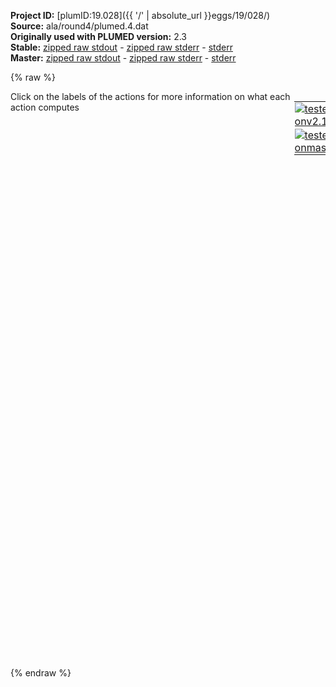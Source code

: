 **Project ID:** [plumID:19.028]({{ '/' | absolute_url }}eggs/19/028/)  
**Source:** ala/round4/plumed.4.dat  
**Originally used with PLUMED version:** 2.3  
**Stable:** [zipped raw stdout](plumed.4.dat.plumed.stdout.txt.zip) - [zipped raw stderr](plumed.4.dat.plumed.stderr.txt.zip) - [stderr](plumed.4.dat.plumed.stderr)  
**Master:** [zipped raw stdout](plumed.4.dat.plumed_master.stdout.txt.zip) - [zipped raw stderr](plumed.4.dat.plumed_master.stderr.txt.zip) - [stderr](plumed.4.dat.plumed_master.stderr)  

{% raw %}
<div style="width: 100%; float:left">
<div style="width: 90%; float:left" id="value_details_data/ala/round4/plumed.4.dat"> Click on the labels of the actions for more information on what each action computes </div>
<div style="width: 10%; float:left"><table><tr><td style="padding:1px"><a href="plumed.4.dat.plumed.stderr"><img src="https://img.shields.io/badge/v2.10-passing-green.svg" alt="tested onv2.10" /></a></td></tr><tr><td style="padding:1px"><a href="plumed.4.dat.plumed_master.stderr"><img src="https://img.shields.io/badge/master-passing-green.svg" alt="tested onmaster" /></a></td></tr></table></div></div>
<pre style="width=97%;">
<b name="data/ala/round4/plumed.4.datphi" onclick='showPath("data/ala/round4/plumed.4.dat","data/ala/round4/plumed.4.datphi","data/ala/round4/plumed.4.datphi","black")'>phi</b><span style="display:none;" id="data/ala/round4/plumed.4.datphi">The TORSION action with label <b>phi</b> calculates the following quantities:<table  align="center" frame="void" width="95%" cellpadding="5%"><tr><td width="5%"><b> Quantity </b>  </td><td width="5%"><b> Type </b>  </td><td><b> Description </b> </td></tr><tr><td width="5%">phi</td><td width="5%"><font color="black">scalar</font></td><td>the TORSION involving these atoms</td></tr></table></span>:   <span class="plumedtooltip" style="color:green">TORSION<span class="right">Calculate a torsional angle. <a href="https://www.plumed.org/doc-master/user-doc/html/_t_o_r_s_i_o_n.html" style="color:green">More details</a><i></i></span></span> <span class="plumedtooltip">ATOMS<span class="right">the four atoms involved in the torsional angle<i></i></span></span>=5,7,9,15       <span class="plumedtooltip">NOPBC<span class="right"> ignore the periodic boundary conditions when calculating distances<i></i></span></span>
<b name="data/ala/round4/plumed.4.datpsi" onclick='showPath("data/ala/round4/plumed.4.dat","data/ala/round4/plumed.4.datpsi","data/ala/round4/plumed.4.datpsi","black")'>psi</b><span style="display:none;" id="data/ala/round4/plumed.4.datpsi">The TORSION action with label <b>psi</b> calculates the following quantities:<table  align="center" frame="void" width="95%" cellpadding="5%"><tr><td width="5%"><b> Quantity </b>  </td><td width="5%"><b> Type </b>  </td><td><b> Description </b> </td></tr><tr><td width="5%">psi</td><td width="5%"><font color="black">scalar</font></td><td>the TORSION involving these atoms</td></tr></table></span>:   <span class="plumedtooltip" style="color:green">TORSION<span class="right">Calculate a torsional angle. <a href="https://www.plumed.org/doc-master/user-doc/html/_t_o_r_s_i_o_n.html" style="color:green">More details</a><i></i></span></span> <span class="plumedtooltip">ATOMS<span class="right">the four atoms involved in the torsional angle<i></i></span></span>=7,9,15,17      <span class="plumedtooltip">NOPBC<span class="right"> ignore the periodic boundary conditions when calculating distances<i></i></span></span>
<br/><span id="data/ala/round4/plumed.4.datab1_phi_short"><span class="plumedtooltip" style="color:green">ALPHABETA<span class="right">Calculate the alpha beta CV This action is <a class="toggler" href='javascript:;' onclick='toggleDisplay("data/ala/round4/plumed.4.datab1_phi");'>a shortcut</a>. <a href="https://www.plumed.org/doc-master/user-doc/html/_a_l_p_h_a_b_e_t_a.html">More details</a><i></i></span></span> <span class="plumedtooltip">ATOMS1<span class="right">the atoms involved for each of the torsions you wish to calculate<i></i></span></span>=5,7,9,15 <span class="plumedtooltip">REFERENCE<span class="right">the reference values for each of the torsional angles<i></i></span></span>=0 <span class="plumedtooltip">LABEL<span class="right">a label for the action so that its output can be referenced in the input to other actions<i></i></span></span>=<b name="data/ala/round4/plumed.4.datab1_phi" onclick='showPath("data/ala/round4/plumed.4.dat","data/ala/round4/plumed.4.datab1_phi","data/ala/round4/plumed.4.datab1_phi_shortcut","black")'>ab1_phi</b><span style="display:none;" id="data/ala/round4/plumed.4.datab1_phi_shortcut">The ALPHABETA action with label <b>ab1_phi</b> calculates the following quantities:<table  align="center" frame="void" width="95%" cellpadding="5%"><tr><td width="5%"><b> Quantity </b>  </td><td width="5%"><b> Type </b>  </td><td><b> Description </b> </td></tr><tr><td width="5%">ab1_phi</td><td width="5%"><font color="black">scalar</font></td><td>the alpha beta CV</td></tr></table></span>
</span><span id="data/ala/round4/plumed.4.datab1_phi_long" style="display:none;"><span style="color:blue" class="comment"># PLUMED interprets the command:
</span><span class="toggler" style="color:red" onclick='toggleDisplay("data/ala/round4/plumed.4.datab1_phi")'># ALPHABETA ATOMS1=5,7,9,15 REFERENCE=0 LABEL=ab1_phi</span>
<span style="color:blue" class="comment"># as follows (Click the red comment above to revert to the short version of the input):</span>
<b name="data/ala/round4/plumed.4.datab1_phi_torsions" onclick='showPath("data/ala/round4/plumed.4.dat","data/ala/round4/plumed.4.datab1_phi_torsions","data/ala/round4/plumed.4.datab1_phi_torsions","blue")'>ab1_phi_torsions</b><span style="display:none;" id="data/ala/round4/plumed.4.datab1_phi_torsions">The TORSION action with label <b>ab1_phi_torsions</b> calculates the following quantities:<table  align="center" frame="void" width="95%" cellpadding="5%"><tr><td width="5%"><b> Quantity </b>  </td><td width="5%"><b> Type </b>  </td><td><b> Description </b> </td></tr><tr><td width="5%">ab1_phi_torsions</td><td width="5%"><font color="blue">vector</font></td><td>the TORSION for each set of specified atoms</td></tr></table></span>: <span class="plumedtooltip" style="color:green">TORSION<span class="right">Calculate a torsional angle. <a href="https://www.plumed.org/doc-master/user-doc/html/_t_o_r_s_i_o_n.html" style="color:green">More details</a><i></i></span></span>  <span class="plumedtooltip">ATOMS1<span class="right">the four atoms involved in the torsional angle<i></i></span></span>=5,7,9,15
<b name="data/ala/round4/plumed.4.datab1_phi_ref" onclick='showPath("data/ala/round4/plumed.4.dat","data/ala/round4/plumed.4.datab1_phi_ref","data/ala/round4/plumed.4.datab1_phi_ref","black")'>ab1_phi_ref</b><span style="display:none;" id="data/ala/round4/plumed.4.datab1_phi_ref">The CONSTANT action with label <b>ab1_phi_ref</b> calculates the following quantities:<table  align="center" frame="void" width="95%" cellpadding="5%"><tr><td width="5%"><b> Quantity </b>  </td><td width="5%"><b> Type </b>  </td><td><b> Description </b> </td></tr><tr><td width="5%">ab1_phi_ref</td><td width="5%"><font color="black">scalar</font></td><td>the constant value that was read from the plumed input</td></tr></table></span>: <span class="plumedtooltip" style="color:green">CONSTANT<span class="right">Create a constant value that can be passed to actions <a href="https://www.plumed.org/doc-master/user-doc/html/_c_o_n_s_t_a_n_t.html" style="color:green">More details</a><i></i></span></span> <span class="plumedtooltip">VALUES<span class="right">the numbers that are in your constant value<i></i></span></span>=0
<b name="data/ala/round4/plumed.4.datab1_phi_coeff" onclick='showPath("data/ala/round4/plumed.4.dat","data/ala/round4/plumed.4.datab1_phi_coeff","data/ala/round4/plumed.4.datab1_phi_coeff","black")'>ab1_phi_coeff</b><span style="display:none;" id="data/ala/round4/plumed.4.datab1_phi_coeff">The CONSTANT action with label <b>ab1_phi_coeff</b> calculates the following quantities:<table  align="center" frame="void" width="95%" cellpadding="5%"><tr><td width="5%"><b> Quantity </b>  </td><td width="5%"><b> Type </b>  </td><td><b> Description </b> </td></tr><tr><td width="5%">ab1_phi_coeff</td><td width="5%"><font color="black">scalar</font></td><td>the constant value that was read from the plumed input</td></tr></table></span>: <span class="plumedtooltip" style="color:green">CONSTANT<span class="right">Create a constant value that can be passed to actions <a href="https://www.plumed.org/doc-master/user-doc/html/_c_o_n_s_t_a_n_t.html" style="color:green">More details</a><i></i></span></span> <span class="plumedtooltip">VALUES<span class="right">the numbers that are in your constant value<i></i></span></span>=1
<b name="data/ala/round4/plumed.4.datab1_phi_comb" onclick='showPath("data/ala/round4/plumed.4.dat","data/ala/round4/plumed.4.datab1_phi_comb","data/ala/round4/plumed.4.datab1_phi_comb","blue")'>ab1_phi_comb</b><span style="display:none;" id="data/ala/round4/plumed.4.datab1_phi_comb">The COMBINE action with label <b>ab1_phi_comb</b> calculates the following quantities:<table  align="center" frame="void" width="95%" cellpadding="5%"><tr><td width="5%"><b> Quantity </b>  </td><td width="5%"><b> Type </b>  </td><td><b> Description </b> </td></tr><tr><td width="5%">ab1_phi_comb</td><td width="5%"><font color="blue">vector</font></td><td>the vector obtained by doing an element-wise application of a linear compbination to the input vectors</td></tr></table></span>: <span class="plumedtooltip" style="color:green">COMBINE<span class="right">Calculate a polynomial combination of a set of other variables. <a href="https://www.plumed.org/doc-master/user-doc/html/_c_o_m_b_i_n_e.html" style="color:green">More details</a><i></i></span></span> <span class="plumedtooltip">ARG<span class="right">the values input to this function<i></i></span></span>=<b name="data/ala/round4/plumed.4.datab1_phi_torsions">ab1_phi_torsions</b>,<b name="data/ala/round4/plumed.4.datab1_phi_ref">ab1_phi_ref</b> <span class="plumedtooltip">COEFFICIENTS<span class="right"> the coefficients of the arguments in your function<i></i></span></span>=1,-1 <span class="plumedtooltip">PERIODIC<span class="right">if the output of your function is periodic then you should specify the periodicity of the function<i></i></span></span>=NO
<b name="data/ala/round4/plumed.4.datab1_phi_cos" onclick='showPath("data/ala/round4/plumed.4.dat","data/ala/round4/plumed.4.datab1_phi_cos","data/ala/round4/plumed.4.datab1_phi_cos","blue")'>ab1_phi_cos</b><span style="display:none;" id="data/ala/round4/plumed.4.datab1_phi_cos">The CUSTOM action with label <b>ab1_phi_cos</b> calculates the following quantities:<table  align="center" frame="void" width="95%" cellpadding="5%"><tr><td width="5%"><b> Quantity </b>  </td><td width="5%"><b> Type </b>  </td><td><b> Description </b> </td></tr><tr><td width="5%">ab1_phi_cos</td><td width="5%"><font color="blue">vector</font></td><td>the vector obtained by doing an element-wise application of an arbitrary function to the input vectors</td></tr></table></span>: <span class="plumedtooltip" style="color:green">CUSTOM<span class="right">Calculate a combination of variables using a custom expression. <a href="https://www.plumed.org/doc-master/user-doc/html/_c_u_s_t_o_m.html" style="color:green">More details</a><i></i></span></span> <span class="plumedtooltip">ARG<span class="right">the values input to this function<i></i></span></span>=<b name="data/ala/round4/plumed.4.datab1_phi_comb">ab1_phi_comb</b>,<b name="data/ala/round4/plumed.4.datab1_phi_coeff">ab1_phi_coeff</b> <span class="plumedtooltip">FUNC<span class="right">the function you wish to evaluate<i></i></span></span>=y*(0.5+0.5*cos(x)) <span class="plumedtooltip">PERIODIC<span class="right">if the output of your function is periodic then you should specify the periodicity of the function<i></i></span></span>=NO
<b name="data/ala/round4/plumed.4.datab1_phi" onclick='showPath("data/ala/round4/plumed.4.dat","data/ala/round4/plumed.4.datab1_phi","data/ala/round4/plumed.4.datab1_phi","black")'>ab1_phi</b><span style="display:none;" id="data/ala/round4/plumed.4.datab1_phi">The SUM action with label <b>ab1_phi</b> calculates the following quantities:<table  align="center" frame="void" width="95%" cellpadding="5%"><tr><td width="5%"><b> Quantity </b>  </td><td width="5%"><b> Type </b>  </td><td><b> Description </b> </td></tr><tr><td width="5%">ab1_phi</td><td width="5%"><font color="black">scalar</font></td><td>the sum of all the elements in the input vector</td></tr></table></span>: <span class="plumedtooltip" style="color:green">SUM<span class="right">Calculate the sum of the arguments <a href="https://www.plumed.org/doc-master/user-doc/html/_s_u_m.html" style="color:green">More details</a><i></i></span></span> <span class="plumedtooltip">ARG<span class="right">the values input to this function<i></i></span></span>=<b name="data/ala/round4/plumed.4.datab1_phi_cos">ab1_phi_cos</b> <span class="plumedtooltip">PERIODIC<span class="right">if the output of your function is periodic then you should specify the periodicity of the function<i></i></span></span>=NO
<span style="color:blue"># --- End of included input --- </span></span><span id="data/ala/round4/plumed.4.datab2_phi_short"><span class="plumedtooltip" style="color:green">ALPHABETA<span class="right">Calculate the alpha beta CV This action is <a class="toggler" href='javascript:;' onclick='toggleDisplay("data/ala/round4/plumed.4.datab2_phi");'>a shortcut</a>. <a href="https://www.plumed.org/doc-master/user-doc/html/_a_l_p_h_a_b_e_t_a.html">More details</a><i></i></span></span> <span class="plumedtooltip">ATOMS1<span class="right">the atoms involved for each of the torsions you wish to calculate<i></i></span></span>=5,7,9,15 <span class="plumedtooltip">REFERENCE<span class="right">the reference values for each of the torsional angles<i></i></span></span>=-1.5708 <span class="plumedtooltip">LABEL<span class="right">a label for the action so that its output can be referenced in the input to other actions<i></i></span></span>=<b name="data/ala/round4/plumed.4.datab2_phi" onclick='showPath("data/ala/round4/plumed.4.dat","data/ala/round4/plumed.4.datab2_phi","data/ala/round4/plumed.4.datab2_phi_shortcut","black")'>ab2_phi</b><span style="display:none;" id="data/ala/round4/plumed.4.datab2_phi_shortcut">The ALPHABETA action with label <b>ab2_phi</b> calculates the following quantities:<table  align="center" frame="void" width="95%" cellpadding="5%"><tr><td width="5%"><b> Quantity </b>  </td><td width="5%"><b> Type </b>  </td><td><b> Description </b> </td></tr><tr><td width="5%">ab2_phi</td><td width="5%"><font color="black">scalar</font></td><td>the alpha beta CV</td></tr></table></span>
</span><span id="data/ala/round4/plumed.4.datab2_phi_long" style="display:none;"><span style="color:blue" class="comment"># PLUMED interprets the command:
</span><span class="toggler" style="color:red" onclick='toggleDisplay("data/ala/round4/plumed.4.datab2_phi")'># ALPHABETA ATOMS1=5,7,9,15 REFERENCE=-1.5708 LABEL=ab2_phi</span>
<span style="color:blue" class="comment"># as follows (Click the red comment above to revert to the short version of the input):</span>
<b name="data/ala/round4/plumed.4.datab2_phi_torsions" onclick='showPath("data/ala/round4/plumed.4.dat","data/ala/round4/plumed.4.datab2_phi_torsions","data/ala/round4/plumed.4.datab2_phi_torsions","blue")'>ab2_phi_torsions</b><span style="display:none;" id="data/ala/round4/plumed.4.datab2_phi_torsions">The TORSION action with label <b>ab2_phi_torsions</b> calculates the following quantities:<table  align="center" frame="void" width="95%" cellpadding="5%"><tr><td width="5%"><b> Quantity </b>  </td><td width="5%"><b> Type </b>  </td><td><b> Description </b> </td></tr><tr><td width="5%">ab2_phi_torsions</td><td width="5%"><font color="blue">vector</font></td><td>the TORSION for each set of specified atoms</td></tr></table></span>: <span class="plumedtooltip" style="color:green">TORSION<span class="right">Calculate a torsional angle. <a href="https://www.plumed.org/doc-master/user-doc/html/_t_o_r_s_i_o_n.html" style="color:green">More details</a><i></i></span></span>  <span class="plumedtooltip">ATOMS1<span class="right">the four atoms involved in the torsional angle<i></i></span></span>=5,7,9,15
<b name="data/ala/round4/plumed.4.datab2_phi_ref" onclick='showPath("data/ala/round4/plumed.4.dat","data/ala/round4/plumed.4.datab2_phi_ref","data/ala/round4/plumed.4.datab2_phi_ref","black")'>ab2_phi_ref</b><span style="display:none;" id="data/ala/round4/plumed.4.datab2_phi_ref">The CONSTANT action with label <b>ab2_phi_ref</b> calculates the following quantities:<table  align="center" frame="void" width="95%" cellpadding="5%"><tr><td width="5%"><b> Quantity </b>  </td><td width="5%"><b> Type </b>  </td><td><b> Description </b> </td></tr><tr><td width="5%">ab2_phi_ref</td><td width="5%"><font color="black">scalar</font></td><td>the constant value that was read from the plumed input</td></tr></table></span>: <span class="plumedtooltip" style="color:green">CONSTANT<span class="right">Create a constant value that can be passed to actions <a href="https://www.plumed.org/doc-master/user-doc/html/_c_o_n_s_t_a_n_t.html" style="color:green">More details</a><i></i></span></span> <span class="plumedtooltip">VALUES<span class="right">the numbers that are in your constant value<i></i></span></span>=-1.5708
<b name="data/ala/round4/plumed.4.datab2_phi_coeff" onclick='showPath("data/ala/round4/plumed.4.dat","data/ala/round4/plumed.4.datab2_phi_coeff","data/ala/round4/plumed.4.datab2_phi_coeff","black")'>ab2_phi_coeff</b><span style="display:none;" id="data/ala/round4/plumed.4.datab2_phi_coeff">The CONSTANT action with label <b>ab2_phi_coeff</b> calculates the following quantities:<table  align="center" frame="void" width="95%" cellpadding="5%"><tr><td width="5%"><b> Quantity </b>  </td><td width="5%"><b> Type </b>  </td><td><b> Description </b> </td></tr><tr><td width="5%">ab2_phi_coeff</td><td width="5%"><font color="black">scalar</font></td><td>the constant value that was read from the plumed input</td></tr></table></span>: <span class="plumedtooltip" style="color:green">CONSTANT<span class="right">Create a constant value that can be passed to actions <a href="https://www.plumed.org/doc-master/user-doc/html/_c_o_n_s_t_a_n_t.html" style="color:green">More details</a><i></i></span></span> <span class="plumedtooltip">VALUES<span class="right">the numbers that are in your constant value<i></i></span></span>=1
<b name="data/ala/round4/plumed.4.datab2_phi_comb" onclick='showPath("data/ala/round4/plumed.4.dat","data/ala/round4/plumed.4.datab2_phi_comb","data/ala/round4/plumed.4.datab2_phi_comb","blue")'>ab2_phi_comb</b><span style="display:none;" id="data/ala/round4/plumed.4.datab2_phi_comb">The COMBINE action with label <b>ab2_phi_comb</b> calculates the following quantities:<table  align="center" frame="void" width="95%" cellpadding="5%"><tr><td width="5%"><b> Quantity </b>  </td><td width="5%"><b> Type </b>  </td><td><b> Description </b> </td></tr><tr><td width="5%">ab2_phi_comb</td><td width="5%"><font color="blue">vector</font></td><td>the vector obtained by doing an element-wise application of a linear compbination to the input vectors</td></tr></table></span>: <span class="plumedtooltip" style="color:green">COMBINE<span class="right">Calculate a polynomial combination of a set of other variables. <a href="https://www.plumed.org/doc-master/user-doc/html/_c_o_m_b_i_n_e.html" style="color:green">More details</a><i></i></span></span> <span class="plumedtooltip">ARG<span class="right">the values input to this function<i></i></span></span>=<b name="data/ala/round4/plumed.4.datab2_phi_torsions">ab2_phi_torsions</b>,<b name="data/ala/round4/plumed.4.datab2_phi_ref">ab2_phi_ref</b> <span class="plumedtooltip">COEFFICIENTS<span class="right"> the coefficients of the arguments in your function<i></i></span></span>=1,-1 <span class="plumedtooltip">PERIODIC<span class="right">if the output of your function is periodic then you should specify the periodicity of the function<i></i></span></span>=NO
<b name="data/ala/round4/plumed.4.datab2_phi_cos" onclick='showPath("data/ala/round4/plumed.4.dat","data/ala/round4/plumed.4.datab2_phi_cos","data/ala/round4/plumed.4.datab2_phi_cos","blue")'>ab2_phi_cos</b><span style="display:none;" id="data/ala/round4/plumed.4.datab2_phi_cos">The CUSTOM action with label <b>ab2_phi_cos</b> calculates the following quantities:<table  align="center" frame="void" width="95%" cellpadding="5%"><tr><td width="5%"><b> Quantity </b>  </td><td width="5%"><b> Type </b>  </td><td><b> Description </b> </td></tr><tr><td width="5%">ab2_phi_cos</td><td width="5%"><font color="blue">vector</font></td><td>the vector obtained by doing an element-wise application of an arbitrary function to the input vectors</td></tr></table></span>: <span class="plumedtooltip" style="color:green">CUSTOM<span class="right">Calculate a combination of variables using a custom expression. <a href="https://www.plumed.org/doc-master/user-doc/html/_c_u_s_t_o_m.html" style="color:green">More details</a><i></i></span></span> <span class="plumedtooltip">ARG<span class="right">the values input to this function<i></i></span></span>=<b name="data/ala/round4/plumed.4.datab2_phi_comb">ab2_phi_comb</b>,<b name="data/ala/round4/plumed.4.datab2_phi_coeff">ab2_phi_coeff</b> <span class="plumedtooltip">FUNC<span class="right">the function you wish to evaluate<i></i></span></span>=y*(0.5+0.5*cos(x)) <span class="plumedtooltip">PERIODIC<span class="right">if the output of your function is periodic then you should specify the periodicity of the function<i></i></span></span>=NO
<b name="data/ala/round4/plumed.4.datab2_phi" onclick='showPath("data/ala/round4/plumed.4.dat","data/ala/round4/plumed.4.datab2_phi","data/ala/round4/plumed.4.datab2_phi","black")'>ab2_phi</b><span style="display:none;" id="data/ala/round4/plumed.4.datab2_phi">The SUM action with label <b>ab2_phi</b> calculates the following quantities:<table  align="center" frame="void" width="95%" cellpadding="5%"><tr><td width="5%"><b> Quantity </b>  </td><td width="5%"><b> Type </b>  </td><td><b> Description </b> </td></tr><tr><td width="5%">ab2_phi</td><td width="5%"><font color="black">scalar</font></td><td>the sum of all the elements in the input vector</td></tr></table></span>: <span class="plumedtooltip" style="color:green">SUM<span class="right">Calculate the sum of the arguments <a href="https://www.plumed.org/doc-master/user-doc/html/_s_u_m.html" style="color:green">More details</a><i></i></span></span> <span class="plumedtooltip">ARG<span class="right">the values input to this function<i></i></span></span>=<b name="data/ala/round4/plumed.4.datab2_phi_cos">ab2_phi_cos</b> <span class="plumedtooltip">PERIODIC<span class="right">if the output of your function is periodic then you should specify the periodicity of the function<i></i></span></span>=NO
<span style="color:blue"># --- End of included input --- </span></span><span id="data/ala/round4/plumed.4.datab1_psi_short"><span class="plumedtooltip" style="color:green">ALPHABETA<span class="right">Calculate the alpha beta CV This action is <a class="toggler" href='javascript:;' onclick='toggleDisplay("data/ala/round4/plumed.4.datab1_psi");'>a shortcut</a>. <a href="https://www.plumed.org/doc-master/user-doc/html/_a_l_p_h_a_b_e_t_a.html">More details</a><i></i></span></span> <span class="plumedtooltip">ATOMS1<span class="right">the atoms involved for each of the torsions you wish to calculate<i></i></span></span>=7,9,15,17 <span class="plumedtooltip">REFERENCE<span class="right">the reference values for each of the torsional angles<i></i></span></span>=0 <span class="plumedtooltip">LABEL<span class="right">a label for the action so that its output can be referenced in the input to other actions<i></i></span></span>=<b name="data/ala/round4/plumed.4.datab1_psi" onclick='showPath("data/ala/round4/plumed.4.dat","data/ala/round4/plumed.4.datab1_psi","data/ala/round4/plumed.4.datab1_psi_shortcut","black")'>ab1_psi</b><span style="display:none;" id="data/ala/round4/plumed.4.datab1_psi_shortcut">The ALPHABETA action with label <b>ab1_psi</b> calculates the following quantities:<table  align="center" frame="void" width="95%" cellpadding="5%"><tr><td width="5%"><b> Quantity </b>  </td><td width="5%"><b> Type </b>  </td><td><b> Description </b> </td></tr><tr><td width="5%">ab1_psi</td><td width="5%"><font color="black">scalar</font></td><td>the alpha beta CV</td></tr></table></span>
</span><span id="data/ala/round4/plumed.4.datab1_psi_long" style="display:none;"><span style="color:blue" class="comment"># PLUMED interprets the command:
</span><span class="toggler" style="color:red" onclick='toggleDisplay("data/ala/round4/plumed.4.datab1_psi")'># ALPHABETA ATOMS1=7,9,15,17 REFERENCE=0 LABEL=ab1_psi</span>
<span style="color:blue" class="comment"># as follows (Click the red comment above to revert to the short version of the input):</span>
<b name="data/ala/round4/plumed.4.datab1_psi_torsions" onclick='showPath("data/ala/round4/plumed.4.dat","data/ala/round4/plumed.4.datab1_psi_torsions","data/ala/round4/plumed.4.datab1_psi_torsions","blue")'>ab1_psi_torsions</b><span style="display:none;" id="data/ala/round4/plumed.4.datab1_psi_torsions">The TORSION action with label <b>ab1_psi_torsions</b> calculates the following quantities:<table  align="center" frame="void" width="95%" cellpadding="5%"><tr><td width="5%"><b> Quantity </b>  </td><td width="5%"><b> Type </b>  </td><td><b> Description </b> </td></tr><tr><td width="5%">ab1_psi_torsions</td><td width="5%"><font color="blue">vector</font></td><td>the TORSION for each set of specified atoms</td></tr></table></span>: <span class="plumedtooltip" style="color:green">TORSION<span class="right">Calculate a torsional angle. <a href="https://www.plumed.org/doc-master/user-doc/html/_t_o_r_s_i_o_n.html" style="color:green">More details</a><i></i></span></span>  <span class="plumedtooltip">ATOMS1<span class="right">the four atoms involved in the torsional angle<i></i></span></span>=7,9,15,17
<b name="data/ala/round4/plumed.4.datab1_psi_ref" onclick='showPath("data/ala/round4/plumed.4.dat","data/ala/round4/plumed.4.datab1_psi_ref","data/ala/round4/plumed.4.datab1_psi_ref","black")'>ab1_psi_ref</b><span style="display:none;" id="data/ala/round4/plumed.4.datab1_psi_ref">The CONSTANT action with label <b>ab1_psi_ref</b> calculates the following quantities:<table  align="center" frame="void" width="95%" cellpadding="5%"><tr><td width="5%"><b> Quantity </b>  </td><td width="5%"><b> Type </b>  </td><td><b> Description </b> </td></tr><tr><td width="5%">ab1_psi_ref</td><td width="5%"><font color="black">scalar</font></td><td>the constant value that was read from the plumed input</td></tr></table></span>: <span class="plumedtooltip" style="color:green">CONSTANT<span class="right">Create a constant value that can be passed to actions <a href="https://www.plumed.org/doc-master/user-doc/html/_c_o_n_s_t_a_n_t.html" style="color:green">More details</a><i></i></span></span> <span class="plumedtooltip">VALUES<span class="right">the numbers that are in your constant value<i></i></span></span>=0
<b name="data/ala/round4/plumed.4.datab1_psi_coeff" onclick='showPath("data/ala/round4/plumed.4.dat","data/ala/round4/plumed.4.datab1_psi_coeff","data/ala/round4/plumed.4.datab1_psi_coeff","black")'>ab1_psi_coeff</b><span style="display:none;" id="data/ala/round4/plumed.4.datab1_psi_coeff">The CONSTANT action with label <b>ab1_psi_coeff</b> calculates the following quantities:<table  align="center" frame="void" width="95%" cellpadding="5%"><tr><td width="5%"><b> Quantity </b>  </td><td width="5%"><b> Type </b>  </td><td><b> Description </b> </td></tr><tr><td width="5%">ab1_psi_coeff</td><td width="5%"><font color="black">scalar</font></td><td>the constant value that was read from the plumed input</td></tr></table></span>: <span class="plumedtooltip" style="color:green">CONSTANT<span class="right">Create a constant value that can be passed to actions <a href="https://www.plumed.org/doc-master/user-doc/html/_c_o_n_s_t_a_n_t.html" style="color:green">More details</a><i></i></span></span> <span class="plumedtooltip">VALUES<span class="right">the numbers that are in your constant value<i></i></span></span>=1
<b name="data/ala/round4/plumed.4.datab1_psi_comb" onclick='showPath("data/ala/round4/plumed.4.dat","data/ala/round4/plumed.4.datab1_psi_comb","data/ala/round4/plumed.4.datab1_psi_comb","blue")'>ab1_psi_comb</b><span style="display:none;" id="data/ala/round4/plumed.4.datab1_psi_comb">The COMBINE action with label <b>ab1_psi_comb</b> calculates the following quantities:<table  align="center" frame="void" width="95%" cellpadding="5%"><tr><td width="5%"><b> Quantity </b>  </td><td width="5%"><b> Type </b>  </td><td><b> Description </b> </td></tr><tr><td width="5%">ab1_psi_comb</td><td width="5%"><font color="blue">vector</font></td><td>the vector obtained by doing an element-wise application of a linear compbination to the input vectors</td></tr></table></span>: <span class="plumedtooltip" style="color:green">COMBINE<span class="right">Calculate a polynomial combination of a set of other variables. <a href="https://www.plumed.org/doc-master/user-doc/html/_c_o_m_b_i_n_e.html" style="color:green">More details</a><i></i></span></span> <span class="plumedtooltip">ARG<span class="right">the values input to this function<i></i></span></span>=<b name="data/ala/round4/plumed.4.datab1_psi_torsions">ab1_psi_torsions</b>,<b name="data/ala/round4/plumed.4.datab1_psi_ref">ab1_psi_ref</b> <span class="plumedtooltip">COEFFICIENTS<span class="right"> the coefficients of the arguments in your function<i></i></span></span>=1,-1 <span class="plumedtooltip">PERIODIC<span class="right">if the output of your function is periodic then you should specify the periodicity of the function<i></i></span></span>=NO
<b name="data/ala/round4/plumed.4.datab1_psi_cos" onclick='showPath("data/ala/round4/plumed.4.dat","data/ala/round4/plumed.4.datab1_psi_cos","data/ala/round4/plumed.4.datab1_psi_cos","blue")'>ab1_psi_cos</b><span style="display:none;" id="data/ala/round4/plumed.4.datab1_psi_cos">The CUSTOM action with label <b>ab1_psi_cos</b> calculates the following quantities:<table  align="center" frame="void" width="95%" cellpadding="5%"><tr><td width="5%"><b> Quantity </b>  </td><td width="5%"><b> Type </b>  </td><td><b> Description </b> </td></tr><tr><td width="5%">ab1_psi_cos</td><td width="5%"><font color="blue">vector</font></td><td>the vector obtained by doing an element-wise application of an arbitrary function to the input vectors</td></tr></table></span>: <span class="plumedtooltip" style="color:green">CUSTOM<span class="right">Calculate a combination of variables using a custom expression. <a href="https://www.plumed.org/doc-master/user-doc/html/_c_u_s_t_o_m.html" style="color:green">More details</a><i></i></span></span> <span class="plumedtooltip">ARG<span class="right">the values input to this function<i></i></span></span>=<b name="data/ala/round4/plumed.4.datab1_psi_comb">ab1_psi_comb</b>,<b name="data/ala/round4/plumed.4.datab1_psi_coeff">ab1_psi_coeff</b> <span class="plumedtooltip">FUNC<span class="right">the function you wish to evaluate<i></i></span></span>=y*(0.5+0.5*cos(x)) <span class="plumedtooltip">PERIODIC<span class="right">if the output of your function is periodic then you should specify the periodicity of the function<i></i></span></span>=NO
<b name="data/ala/round4/plumed.4.datab1_psi" onclick='showPath("data/ala/round4/plumed.4.dat","data/ala/round4/plumed.4.datab1_psi","data/ala/round4/plumed.4.datab1_psi","black")'>ab1_psi</b><span style="display:none;" id="data/ala/round4/plumed.4.datab1_psi">The SUM action with label <b>ab1_psi</b> calculates the following quantities:<table  align="center" frame="void" width="95%" cellpadding="5%"><tr><td width="5%"><b> Quantity </b>  </td><td width="5%"><b> Type </b>  </td><td><b> Description </b> </td></tr><tr><td width="5%">ab1_psi</td><td width="5%"><font color="black">scalar</font></td><td>the sum of all the elements in the input vector</td></tr></table></span>: <span class="plumedtooltip" style="color:green">SUM<span class="right">Calculate the sum of the arguments <a href="https://www.plumed.org/doc-master/user-doc/html/_s_u_m.html" style="color:green">More details</a><i></i></span></span> <span class="plumedtooltip">ARG<span class="right">the values input to this function<i></i></span></span>=<b name="data/ala/round4/plumed.4.datab1_psi_cos">ab1_psi_cos</b> <span class="plumedtooltip">PERIODIC<span class="right">if the output of your function is periodic then you should specify the periodicity of the function<i></i></span></span>=NO
<span style="color:blue"># --- End of included input --- </span></span><span id="data/ala/round4/plumed.4.datab2_psi_short"><span class="plumedtooltip" style="color:green">ALPHABETA<span class="right">Calculate the alpha beta CV This action is <a class="toggler" href='javascript:;' onclick='toggleDisplay("data/ala/round4/plumed.4.datab2_psi");'>a shortcut</a>. <a href="https://www.plumed.org/doc-master/user-doc/html/_a_l_p_h_a_b_e_t_a.html">More details</a><i></i></span></span> <span class="plumedtooltip">ATOMS1<span class="right">the atoms involved for each of the torsions you wish to calculate<i></i></span></span>=7,9,15,17 <span class="plumedtooltip">REFERENCE<span class="right">the reference values for each of the torsional angles<i></i></span></span>=-1.5708 <span class="plumedtooltip">LABEL<span class="right">a label for the action so that its output can be referenced in the input to other actions<i></i></span></span>=<b name="data/ala/round4/plumed.4.datab2_psi" onclick='showPath("data/ala/round4/plumed.4.dat","data/ala/round4/plumed.4.datab2_psi","data/ala/round4/plumed.4.datab2_psi_shortcut","black")'>ab2_psi</b><span style="display:none;" id="data/ala/round4/plumed.4.datab2_psi_shortcut">The ALPHABETA action with label <b>ab2_psi</b> calculates the following quantities:<table  align="center" frame="void" width="95%" cellpadding="5%"><tr><td width="5%"><b> Quantity </b>  </td><td width="5%"><b> Type </b>  </td><td><b> Description </b> </td></tr><tr><td width="5%">ab2_psi</td><td width="5%"><font color="black">scalar</font></td><td>the alpha beta CV</td></tr></table></span>
</span><span id="data/ala/round4/plumed.4.datab2_psi_long" style="display:none;"><span style="color:blue" class="comment"># PLUMED interprets the command:
</span><span class="toggler" style="color:red" onclick='toggleDisplay("data/ala/round4/plumed.4.datab2_psi")'># ALPHABETA ATOMS1=7,9,15,17 REFERENCE=-1.5708 LABEL=ab2_psi</span>
<span style="color:blue" class="comment"># as follows (Click the red comment above to revert to the short version of the input):</span>
<b name="data/ala/round4/plumed.4.datab2_psi_torsions" onclick='showPath("data/ala/round4/plumed.4.dat","data/ala/round4/plumed.4.datab2_psi_torsions","data/ala/round4/plumed.4.datab2_psi_torsions","blue")'>ab2_psi_torsions</b><span style="display:none;" id="data/ala/round4/plumed.4.datab2_psi_torsions">The TORSION action with label <b>ab2_psi_torsions</b> calculates the following quantities:<table  align="center" frame="void" width="95%" cellpadding="5%"><tr><td width="5%"><b> Quantity </b>  </td><td width="5%"><b> Type </b>  </td><td><b> Description </b> </td></tr><tr><td width="5%">ab2_psi_torsions</td><td width="5%"><font color="blue">vector</font></td><td>the TORSION for each set of specified atoms</td></tr></table></span>: <span class="plumedtooltip" style="color:green">TORSION<span class="right">Calculate a torsional angle. <a href="https://www.plumed.org/doc-master/user-doc/html/_t_o_r_s_i_o_n.html" style="color:green">More details</a><i></i></span></span>  <span class="plumedtooltip">ATOMS1<span class="right">the four atoms involved in the torsional angle<i></i></span></span>=7,9,15,17
<b name="data/ala/round4/plumed.4.datab2_psi_ref" onclick='showPath("data/ala/round4/plumed.4.dat","data/ala/round4/plumed.4.datab2_psi_ref","data/ala/round4/plumed.4.datab2_psi_ref","black")'>ab2_psi_ref</b><span style="display:none;" id="data/ala/round4/plumed.4.datab2_psi_ref">The CONSTANT action with label <b>ab2_psi_ref</b> calculates the following quantities:<table  align="center" frame="void" width="95%" cellpadding="5%"><tr><td width="5%"><b> Quantity </b>  </td><td width="5%"><b> Type </b>  </td><td><b> Description </b> </td></tr><tr><td width="5%">ab2_psi_ref</td><td width="5%"><font color="black">scalar</font></td><td>the constant value that was read from the plumed input</td></tr></table></span>: <span class="plumedtooltip" style="color:green">CONSTANT<span class="right">Create a constant value that can be passed to actions <a href="https://www.plumed.org/doc-master/user-doc/html/_c_o_n_s_t_a_n_t.html" style="color:green">More details</a><i></i></span></span> <span class="plumedtooltip">VALUES<span class="right">the numbers that are in your constant value<i></i></span></span>=-1.5708
<b name="data/ala/round4/plumed.4.datab2_psi_coeff" onclick='showPath("data/ala/round4/plumed.4.dat","data/ala/round4/plumed.4.datab2_psi_coeff","data/ala/round4/plumed.4.datab2_psi_coeff","black")'>ab2_psi_coeff</b><span style="display:none;" id="data/ala/round4/plumed.4.datab2_psi_coeff">The CONSTANT action with label <b>ab2_psi_coeff</b> calculates the following quantities:<table  align="center" frame="void" width="95%" cellpadding="5%"><tr><td width="5%"><b> Quantity </b>  </td><td width="5%"><b> Type </b>  </td><td><b> Description </b> </td></tr><tr><td width="5%">ab2_psi_coeff</td><td width="5%"><font color="black">scalar</font></td><td>the constant value that was read from the plumed input</td></tr></table></span>: <span class="plumedtooltip" style="color:green">CONSTANT<span class="right">Create a constant value that can be passed to actions <a href="https://www.plumed.org/doc-master/user-doc/html/_c_o_n_s_t_a_n_t.html" style="color:green">More details</a><i></i></span></span> <span class="plumedtooltip">VALUES<span class="right">the numbers that are in your constant value<i></i></span></span>=1
<b name="data/ala/round4/plumed.4.datab2_psi_comb" onclick='showPath("data/ala/round4/plumed.4.dat","data/ala/round4/plumed.4.datab2_psi_comb","data/ala/round4/plumed.4.datab2_psi_comb","blue")'>ab2_psi_comb</b><span style="display:none;" id="data/ala/round4/plumed.4.datab2_psi_comb">The COMBINE action with label <b>ab2_psi_comb</b> calculates the following quantities:<table  align="center" frame="void" width="95%" cellpadding="5%"><tr><td width="5%"><b> Quantity </b>  </td><td width="5%"><b> Type </b>  </td><td><b> Description </b> </td></tr><tr><td width="5%">ab2_psi_comb</td><td width="5%"><font color="blue">vector</font></td><td>the vector obtained by doing an element-wise application of a linear compbination to the input vectors</td></tr></table></span>: <span class="plumedtooltip" style="color:green">COMBINE<span class="right">Calculate a polynomial combination of a set of other variables. <a href="https://www.plumed.org/doc-master/user-doc/html/_c_o_m_b_i_n_e.html" style="color:green">More details</a><i></i></span></span> <span class="plumedtooltip">ARG<span class="right">the values input to this function<i></i></span></span>=<b name="data/ala/round4/plumed.4.datab2_psi_torsions">ab2_psi_torsions</b>,<b name="data/ala/round4/plumed.4.datab2_psi_ref">ab2_psi_ref</b> <span class="plumedtooltip">COEFFICIENTS<span class="right"> the coefficients of the arguments in your function<i></i></span></span>=1,-1 <span class="plumedtooltip">PERIODIC<span class="right">if the output of your function is periodic then you should specify the periodicity of the function<i></i></span></span>=NO
<b name="data/ala/round4/plumed.4.datab2_psi_cos" onclick='showPath("data/ala/round4/plumed.4.dat","data/ala/round4/plumed.4.datab2_psi_cos","data/ala/round4/plumed.4.datab2_psi_cos","blue")'>ab2_psi_cos</b><span style="display:none;" id="data/ala/round4/plumed.4.datab2_psi_cos">The CUSTOM action with label <b>ab2_psi_cos</b> calculates the following quantities:<table  align="center" frame="void" width="95%" cellpadding="5%"><tr><td width="5%"><b> Quantity </b>  </td><td width="5%"><b> Type </b>  </td><td><b> Description </b> </td></tr><tr><td width="5%">ab2_psi_cos</td><td width="5%"><font color="blue">vector</font></td><td>the vector obtained by doing an element-wise application of an arbitrary function to the input vectors</td></tr></table></span>: <span class="plumedtooltip" style="color:green">CUSTOM<span class="right">Calculate a combination of variables using a custom expression. <a href="https://www.plumed.org/doc-master/user-doc/html/_c_u_s_t_o_m.html" style="color:green">More details</a><i></i></span></span> <span class="plumedtooltip">ARG<span class="right">the values input to this function<i></i></span></span>=<b name="data/ala/round4/plumed.4.datab2_psi_comb">ab2_psi_comb</b>,<b name="data/ala/round4/plumed.4.datab2_psi_coeff">ab2_psi_coeff</b> <span class="plumedtooltip">FUNC<span class="right">the function you wish to evaluate<i></i></span></span>=y*(0.5+0.5*cos(x)) <span class="plumedtooltip">PERIODIC<span class="right">if the output of your function is periodic then you should specify the periodicity of the function<i></i></span></span>=NO
<b name="data/ala/round4/plumed.4.datab2_psi" onclick='showPath("data/ala/round4/plumed.4.dat","data/ala/round4/plumed.4.datab2_psi","data/ala/round4/plumed.4.datab2_psi","black")'>ab2_psi</b><span style="display:none;" id="data/ala/round4/plumed.4.datab2_psi">The SUM action with label <b>ab2_psi</b> calculates the following quantities:<table  align="center" frame="void" width="95%" cellpadding="5%"><tr><td width="5%"><b> Quantity </b>  </td><td width="5%"><b> Type </b>  </td><td><b> Description </b> </td></tr><tr><td width="5%">ab2_psi</td><td width="5%"><font color="black">scalar</font></td><td>the sum of all the elements in the input vector</td></tr></table></span>: <span class="plumedtooltip" style="color:green">SUM<span class="right">Calculate the sum of the arguments <a href="https://www.plumed.org/doc-master/user-doc/html/_s_u_m.html" style="color:green">More details</a><i></i></span></span> <span class="plumedtooltip">ARG<span class="right">the values input to this function<i></i></span></span>=<b name="data/ala/round4/plumed.4.datab2_psi_cos">ab2_psi_cos</b> <span class="plumedtooltip">PERIODIC<span class="right">if the output of your function is periodic then you should specify the periodicity of the function<i></i></span></span>=NO
<span style="color:blue"># --- End of included input --- </span></span><br/><br/><span class="plumedtooltip" style="color:green">COMBINE<span class="right">Calculate a polynomial combination of a set of other variables. <a href="https://www.plumed.org/doc-master/user-doc/html/_c_o_m_b_i_n_e.html" style="color:green">More details</a><i></i></span></span> ...
<span class="plumedtooltip">LABEL<span class="right">a label for the action so that its output can be referenced in the input to other actions<i></i></span></span>=<b name="data/ala/round4/plumed.4.datcos_phi" onclick='showPath("data/ala/round4/plumed.4.dat","data/ala/round4/plumed.4.datcos_phi","data/ala/round4/plumed.4.datcos_phi","black")'>cos_phi</b><span style="display:none;" id="data/ala/round4/plumed.4.datcos_phi">The COMBINE action with label <b>cos_phi</b> calculates the following quantities:<table  align="center" frame="void" width="95%" cellpadding="5%"><tr><td width="5%"><b> Quantity </b>  </td><td width="5%"><b> Type </b>  </td><td><b> Description </b> </td></tr><tr><td width="5%">cos_phi</td><td width="5%"><font color="black">scalar</font></td><td>a linear compbination</td></tr></table></span>  <span class="plumedtooltip">ARG<span class="right">the values input to this function<i></i></span></span>=<b name="data/ala/round4/plumed.4.datab1_phi">ab1_phi</b> <span class="plumedtooltip">COEFFICIENTS<span class="right"> the coefficients of the arguments in your function<i></i></span></span>=2.0 <span class="plumedtooltip">PARAMETERS<span class="right"> the parameters of the arguments in your function<i></i></span></span>=0.5 <span class="plumedtooltip">PERIODIC<span class="right">if the output of your function is periodic then you should specify the periodicity of the function<i></i></span></span>=NO
... COMBINE
<br/><span class="plumedtooltip" style="color:green">COMBINE<span class="right">Calculate a polynomial combination of a set of other variables. <a href="https://www.plumed.org/doc-master/user-doc/html/_c_o_m_b_i_n_e.html" style="color:green">More details</a><i></i></span></span> ...
<span class="plumedtooltip">LABEL<span class="right">a label for the action so that its output can be referenced in the input to other actions<i></i></span></span>=<b name="data/ala/round4/plumed.4.datsin_phi" onclick='showPath("data/ala/round4/plumed.4.dat","data/ala/round4/plumed.4.datsin_phi","data/ala/round4/plumed.4.datsin_phi","black")'>sin_phi</b><span style="display:none;" id="data/ala/round4/plumed.4.datsin_phi">The COMBINE action with label <b>sin_phi</b> calculates the following quantities:<table  align="center" frame="void" width="95%" cellpadding="5%"><tr><td width="5%"><b> Quantity </b>  </td><td width="5%"><b> Type </b>  </td><td><b> Description </b> </td></tr><tr><td width="5%">sin_phi</td><td width="5%"><font color="black">scalar</font></td><td>a linear compbination</td></tr></table></span>  <span class="plumedtooltip">ARG<span class="right">the values input to this function<i></i></span></span>=<b name="data/ala/round4/plumed.4.datab2_phi">ab2_phi</b> <span class="plumedtooltip">COEFFICIENTS<span class="right"> the coefficients of the arguments in your function<i></i></span></span>=-2.0 <span class="plumedtooltip">PARAMETERS<span class="right"> the parameters of the arguments in your function<i></i></span></span>=0.5 <span class="plumedtooltip">PERIODIC<span class="right">if the output of your function is periodic then you should specify the periodicity of the function<i></i></span></span>=NO
... COMBINE
<br/><span class="plumedtooltip" style="color:green">COMBINE<span class="right">Calculate a polynomial combination of a set of other variables. <a href="https://www.plumed.org/doc-master/user-doc/html/_c_o_m_b_i_n_e.html" style="color:green">More details</a><i></i></span></span> ...
<span class="plumedtooltip">LABEL<span class="right">a label for the action so that its output can be referenced in the input to other actions<i></i></span></span>=<b name="data/ala/round4/plumed.4.datcos_psi" onclick='showPath("data/ala/round4/plumed.4.dat","data/ala/round4/plumed.4.datcos_psi","data/ala/round4/plumed.4.datcos_psi","black")'>cos_psi</b><span style="display:none;" id="data/ala/round4/plumed.4.datcos_psi">The COMBINE action with label <b>cos_psi</b> calculates the following quantities:<table  align="center" frame="void" width="95%" cellpadding="5%"><tr><td width="5%"><b> Quantity </b>  </td><td width="5%"><b> Type </b>  </td><td><b> Description </b> </td></tr><tr><td width="5%">cos_psi</td><td width="5%"><font color="black">scalar</font></td><td>a linear compbination</td></tr></table></span>  <span class="plumedtooltip">ARG<span class="right">the values input to this function<i></i></span></span>=<b name="data/ala/round4/plumed.4.datab1_psi">ab1_psi</b> <span class="plumedtooltip">COEFFICIENTS<span class="right"> the coefficients of the arguments in your function<i></i></span></span>=2.0 <span class="plumedtooltip">PARAMETERS<span class="right"> the parameters of the arguments in your function<i></i></span></span>=0.5 <span class="plumedtooltip">PERIODIC<span class="right">if the output of your function is periodic then you should specify the periodicity of the function<i></i></span></span>=NO
... COMBINE
<br/><span class="plumedtooltip" style="color:green">COMBINE<span class="right">Calculate a polynomial combination of a set of other variables. <a href="https://www.plumed.org/doc-master/user-doc/html/_c_o_m_b_i_n_e.html" style="color:green">More details</a><i></i></span></span> ...
<span class="plumedtooltip">LABEL<span class="right">a label for the action so that its output can be referenced in the input to other actions<i></i></span></span>=<b name="data/ala/round4/plumed.4.datsin_psi" onclick='showPath("data/ala/round4/plumed.4.dat","data/ala/round4/plumed.4.datsin_psi","data/ala/round4/plumed.4.datsin_psi","black")'>sin_psi</b><span style="display:none;" id="data/ala/round4/plumed.4.datsin_psi">The COMBINE action with label <b>sin_psi</b> calculates the following quantities:<table  align="center" frame="void" width="95%" cellpadding="5%"><tr><td width="5%"><b> Quantity </b>  </td><td width="5%"><b> Type </b>  </td><td><b> Description </b> </td></tr><tr><td width="5%">sin_psi</td><td width="5%"><font color="black">scalar</font></td><td>a linear compbination</td></tr></table></span>  <span class="plumedtooltip">ARG<span class="right">the values input to this function<i></i></span></span>=<b name="data/ala/round4/plumed.4.datab2_psi">ab2_psi</b> <span class="plumedtooltip">COEFFICIENTS<span class="right"> the coefficients of the arguments in your function<i></i></span></span>=-2.0 <span class="plumedtooltip">PARAMETERS<span class="right"> the parameters of the arguments in your function<i></i></span></span>=0.5 <span class="plumedtooltip">PERIODIC<span class="right">if the output of your function is periodic then you should specify the periodicity of the function<i></i></span></span>=NO
... COMBINE
<br/><span class="plumedtooltip" style="color:green">COMBINE<span class="right">Calculate a polynomial combination of a set of other variables. <a href="https://www.plumed.org/doc-master/user-doc/html/_c_o_m_b_i_n_e.html" style="color:green">More details</a><i></i></span></span> <span class="plumedtooltip">LABEL<span class="right">a label for the action so that its output can be referenced in the input to other actions<i></i></span></span>=<b name="data/ala/round4/plumed.4.datrc1" onclick='showPath("data/ala/round4/plumed.4.dat","data/ala/round4/plumed.4.datrc1","data/ala/round4/plumed.4.datrc1","black")'>rc1</b><span style="display:none;" id="data/ala/round4/plumed.4.datrc1">The COMBINE action with label <b>rc1</b> calculates the following quantities:<table  align="center" frame="void" width="95%" cellpadding="5%"><tr><td width="5%"><b> Quantity </b>  </td><td width="5%"><b> Type </b>  </td><td><b> Description </b> </td></tr><tr><td width="5%">rc1</td><td width="5%"><font color="black">scalar</font></td><td>a linear compbination</td></tr></table></span> <span class="plumedtooltip">ARG<span class="right">the values input to this function<i></i></span></span>=<b name="data/ala/round4/plumed.4.datcos_phi">cos_phi</b>,<b name="data/ala/round4/plumed.4.datsin_phi">sin_phi</b>,<b name="data/ala/round4/plumed.4.datcos_psi">cos_psi</b>,<b name="data/ala/round4/plumed.4.datsin_psi">sin_psi</b>  <span class="plumedtooltip">POWERS<span class="right"> the powers to which you are raising each of the arguments in your function<i></i></span></span>=1,1,1,1 <span class="plumedtooltip">COEFFICIENTS<span class="right"> the coefficients of the arguments in your function<i></i></span></span>=0.023910351308790052,0.9666879419498633,-0.2543001395492613,-0.016557687466986812 <span class="plumedtooltip">PERIODIC<span class="right">if the output of your function is periodic then you should specify the periodicity of the function<i></i></span></span>=NO





<span id="data/ala/round4/plumed.4.datdefexternal1_short"><span class="plumedtooltip" style="color:green">EXTERNAL<span class="right">Calculate a restraint that is defined on a grid that is read during start up This action has <a class="toggler" href='javascript:;' onclick='toggleDisplay("data/ala/round4/plumed.4.datdefexternal1");'>hidden defaults</a>. <a href="https://www.plumed.org/doc-master/user-doc/html/_e_x_t_e_r_n_a_l.html">More details</a><i></i></span></span> <span class="plumedtooltip">ARG<span class="right">the labels of the scalars on which the bias will act<i></i></span></span>=<b name="data/ala/round4/plumed.4.datrc1">rc1</b> <span class="plumedtooltip">FILE<span class="right">the name of the file containing the external potential<i></i></span></span>=static_bias.4.txt <span class="plumedtooltip">LABEL<span class="right">a label for the action so that its output can be referenced in the input to other actions<i></i></span></span>=<b name="data/ala/round4/plumed.4.datexternal1" onclick='showPath("data/ala/round4/plumed.4.dat","data/ala/round4/plumed.4.datexternal1","data/ala/round4/plumed.4.datexternal1","black")'>external1</b><span style="display:none;" id="data/ala/round4/plumed.4.datexternal1">The EXTERNAL action with label <b>external1</b> calculates the following quantities:<table  align="center" frame="void" width="95%" cellpadding="5%"><tr><td width="5%"><b> Quantity </b>  </td><td width="5%"><b> Type </b>  </td><td><b> Description </b> </td></tr><tr><td width="5%">external1.bias</td><td width="5%"><font color="black">scalar</font></td><td>the instantaneous value of the bias potential</td></tr></table></span>
</span><span id="data/ala/round4/plumed.4.datdefexternal1_long" style="display:none;"><span class="plumedtooltip" style="color:green">EXTERNAL<span class="right">Calculate a restraint that is defined on a grid that is read during start up This action uses the <a class="toggler" href='javascript:;' onclick='toggleDisplay("data/ala/round4/plumed.4.datdefexternal1");'>defaults shown here</a>. <a href="https://www.plumed.org/doc-master/user-doc/html/_e_x_t_e_r_n_a_l.html">More details</a><i></i></span></span> <span class="plumedtooltip">ARG<span class="right">the labels of the scalars on which the bias will act<i></i></span></span>=<b name="data/ala/round4/plumed.4.datrc1">rc1</b> <span class="plumedtooltip">FILE<span class="right">the name of the file containing the external potential<i></i></span></span>=static_bias.4.txt <span class="plumedtooltip">LABEL<span class="right">a label for the action so that its output can be referenced in the input to other actions<i></i></span></span>=<b name="data/ala/round4/plumed.4.datexternal1" onclick='showPath("data/ala/round4/plumed.4.dat","data/ala/round4/plumed.4.datexternal1","data/ala/round4/plumed.4.datexternal1","black")'>external1</b>  <span class="plumedtooltip">SCALE<span class="right"> a factor that multiplies the external potential, useful to invert free energies<i></i></span></span>=1.0
</span><br/><span class="plumedtooltip" style="color:green">PRINT<span class="right">Print quantities to a file. <a href="https://www.plumed.org/doc-master/user-doc/html/_p_r_i_n_t.html" style="color:green">More details</a><i></i></span></span> <span class="plumedtooltip">ARG<span class="right">the labels of the values that you would like to print to the file<i></i></span></span>=<b name="data/ala/round4/plumed.4.datcos_phi">cos_phi</b>,<b name="data/ala/round4/plumed.4.datsin_phi">sin_phi</b>,<b name="data/ala/round4/plumed.4.datcos_psi">cos_psi</b>,<b name="data/ala/round4/plumed.4.datsin_psi">sin_psi</b>,<b name="data/ala/round4/plumed.4.datphi">phi</b>,<b name="data/ala/round4/plumed.4.datpsi">psi</b>,<b name="data/ala/round4/plumed.4.datrc1">rc1</b>,<b name="data/ala/round4/plumed.4.datexternal1">external1.bias</b> <span class="plumedtooltip">STRIDE<span class="right"> the frequency with which the quantities of interest should be output<i></i></span></span>=1 <span class="plumedtooltip">FILE<span class="right">the name of the file on which to output these quantities<i></i></span></span>=ala_T300_4
</pre>
{% endraw %}
